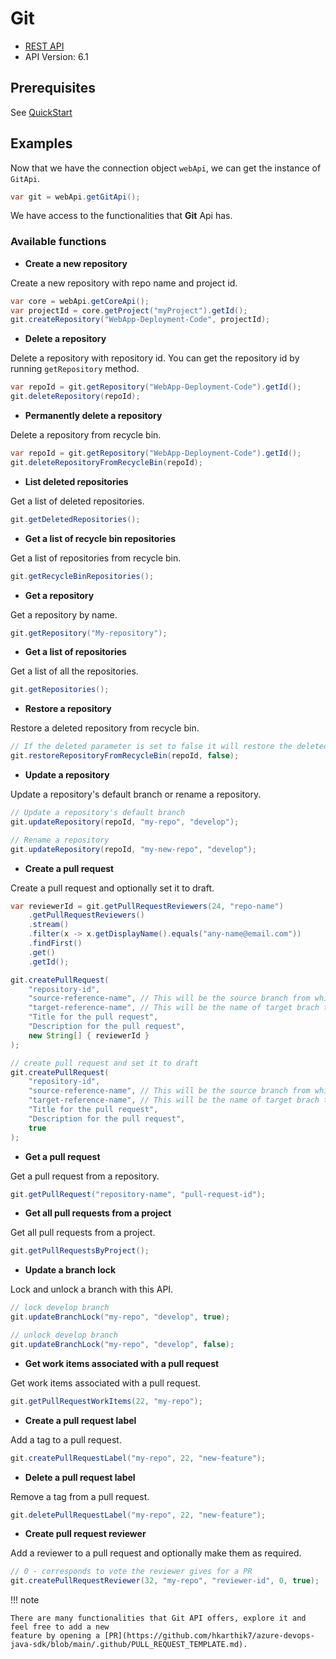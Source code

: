 # Git

- [REST API](https://docs.microsoft.com/en-us/rest/api/azure/devops/git/?view=azure-devops-rest-6.1)
- API Version: 6.1

## Prerequisites

See [QuickStart](quickstart.md)

## Examples

Now that we have the connection object `webApi`, we can get the instance of `GitApi`.

```java
var git = webApi.getGitApi();
```

We have access to the functionalities that **Git** Api has.

### Available functions

- **Create a new repository**

Create a new repository with repo name and project id.

```java
var core = webApi.getCoreApi();
var projectId = core.getProject("myProject").getId();
git.createRepository("WebApp-Deployment-Code", projectId);
```

- **Delete a repository**

Delete a repository with repository id. You can get the repository id by running `getRepository` method.

```java
var repoId = git.getRepository("WebApp-Deployment-Code").getId();
git.deleteRepository(repoId);
```

- **Permanently delete a repository**

Delete a repository from recycle bin.

```java
var repoId = git.getRepository("WebApp-Deployment-Code").getId();
git.deleteRepositoryFromRecycleBin(repoId);
```

- **List deleted repositories**

Get a list of deleted repositories.

```java
git.getDeletedRepositories();
```

- **Get a list of recycle bin repositories**

Get a list of repositories from recycle bin.

```java
git.getRecycleBinRepositories();
```

- **Get a repository**

Get a repository by name.

```java
git.getRepository("My-repository");
```

- **Get a list of repositories**

Get a list of all the repositories.

```java
git.getRepositories();
```

- **Restore a repository**

Restore a deleted repository from recycle bin.

```java
// If the deleted parameter is set to false it will restore the deleted repository
git.restoreRepositoryFromRecycleBin(repoId, false);
```

- **Update a repository**

Update a repository's default branch or rename a repository.

```java
// Update a repository's default branch
git.updateRepository(repoId, "my-repo", "develop");

// Rename a repository
git.updateRepository(repoId, "my-new-repo", "develop");
```

- **Create a pull request**

Create a pull request and optionally set it to draft.

```java
var reviewerId = git.getPullRequestReviewers(24, "repo-name")
    .getPullRequestReviewers()
    .stream()
    .filter(x -> x.getDisplayName().equals("any-name@email.com"))
    .findFirst()
    .get()
    .getId();

git.createPullRequest(
    "repository-id",
    "source-reference-name", // This will be the source branch from which you're merging the code. E.g., develop
    "target-reference-name", // This will be the name of target brach to which you're merging the code. Eg., main
    "Title for the pull request",
    "Description for the pull request",
    new String[] { reviewerId }
);

// create pull request and set it to draft
git.createPullRequest(
    "repository-id",
    "source-reference-name", // This will be the source branch from which you're merging the code. E.g., develop
    "target-reference-name", // This will be the name of target brach to which you're merging the code. Eg., main
    "Title for the pull request",
    "Description for the pull request",
    true
);
```

- **Get a pull request**

Get a pull request from a repository.

```java
git.getPullRequest("repository-name", "pull-request-id");
```

- **Get all pull requests from a project**

Get all pull requests from a project.

```java
git.getPullRequestsByProject();
```

- **Update a branch lock**

Lock and unlock a branch with this API.

```java
// lock develop branch
git.updateBranchLock("my-repo", "develop", true);

// unlock develop branch
git.updateBranchLock("my-repo", "develop", false);
```

- **Get work items associated with a pull request**

Get work items associated with a pull request.

```java
git.getPullRequestWorkItems(22, "my-repo");
```

- **Create a pull request label**

Add a tag to a pull request.

```java
git.createPullRequestLabel("my-repo", 22, "new-feature");
```

- **Delete a pull request label**

Remove a tag from a pull request.

```java
git.deletePullRequestLabel("my-repo", 22, "new-feature");
```

- **Create pull request reviewer**

Add a reviewer to a pull request and optionally make them as required.

```java
// 0 - corresponds to vote the reviewer gives for a PR
git.createPullRequestReviewer(32, "my-repo", "reviewer-id", 0, true);
```

!!! note

    There are many functionalities that Git API offers, explore it and feel free to add a new
    feature by opening a [PR](https://github.com/hkarthik7/azure-devops-java-sdk/blob/main/.github/PULL_REQUEST_TEMPLATE.md).
